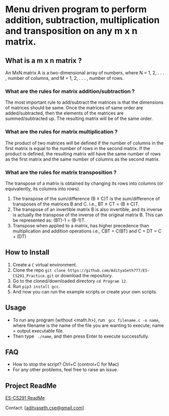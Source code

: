 # Menu driven program to perform addition, subtraction, multiplication and transposition on any m x n matrix.

## What is a m x n matrix ?
An MxN matrix A is a two-dimensional array of numbers, where N = 1, 2, . . . , number of columns, and M = 1, 2, . . . , number of rows.

### What are the rules for matrix addition/subtraction ?
The most important rule to add/subtract the matrices is that the dimensions of matrices should be same. Once the matrices of same order are added/subtracted, then the elements of the matrices are summed/subtracted up. The resulting matrix will be of the same order.

### What are the rules for matrix multiplication ?
The product of two matrices will be defined if the number of columns in the first matrix is equal to the number of rows in the second matrix.
If the product is defined, the resulting matrix will have the same number of rows as the first matrix and the same number of columns as the second matrix.

### What are the rules for matrix transposition ?
The transpose of a matrix is obtained by changing its rows into columns (or equivalently, its columns into rows).
1. The transpose of the sum/difference (B ± C)T is the sum/difference of transposes of the matrices B and C. i.e., BT ± CT = (B ± C)T.
2. The transpose of an invertible matrix B is also invertible, and its inverse is actually the transpose of the inverse of the original matrix B. This can be represented as: (BT)-1 = (B-1)T.
3. Transpose when applied to a matrix, has higher precedence than multiplication and addition operations i.e.,
CBT = C(BT) and
C + DT = C + (DT)

## How to Install

1. Create a ```C``` virtual environment. 
2. Clone the repo ```git clone https://github.com/AdityaSeth777/ES-CS291_Practice.git``` or download the repository.
3. Go to the cloned/downloaded directory ``` cd Program 12 ```.
4. Run ``` pip3 install gcc ```.
5. And now you can run the example scripts or create your own scripts.  

## Usage
- To run any program (without <math.h>), run ``` gcc filename.c -o name```, where filename is the name of the file you are wanting to execute; name = output executable file.
- Then type ``` ./name```, and then press Enter to execute successfully.

## FAQ
- How to stop the script? Ctrl+C (control+C for Mac) 
- For any other problems, feel free to raise an issue.

## Project ReadMe
[ES-CS291 ReadMe](https://github.com/AdityaSeth777/ES-CS291_Practice/blob/main_aditya/README.md)

Contact: [adityaseth.cse@gmail.com]
